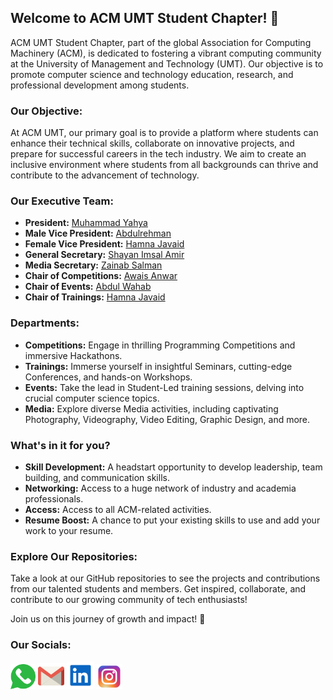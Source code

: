 ## Welcome to ACM UMT Student Chapter! 🚀

ACM UMT Student Chapter, part of the global Association for Computing Machinery (ACM), is dedicated to fostering a vibrant computing community at the University of Management and Technology (UMT). Our objective is to promote computer science and technology education, research, and professional development among students.

### Our Objective:
At ACM UMT, our primary goal is to provide a platform where students can enhance their technical skills, collaborate on innovative projects, and prepare for successful careers in the tech industry. We aim to create an inclusive environment where students from all backgrounds can thrive and contribute to the advancement of technology.

### Our Executive Team:
- **President:** [Muhammad Yahya](https://www.linkedin.com/in/muhammad-yahya10/)
- **Male Vice President:** [Abdulrehman](https://www.linkedin.com/in/abdul-rehman-b26623192/)
- **Female Vice President:** [Hamna Javaid](https://www.linkedin.com/in/hamnamalik107/)
- **General Secretary:** [Shayan Imsal Amir](https://www.linkedin.com/in/shayan-imsal-amir-6909382b9/)
- **Media Secretary:** [Zainab Salman](https://www.linkedin.com/in/zainabsalman612/)
- **Chair of Competitions:** [Awais Anwar](https://www.linkedin.com/in/awais-anwar-906a78235/)
- **Chair of Events:** [Abdul Wahab](https://www.linkedin.com/in/abdulwahab391/)
- **Chair of Trainings:** [Hamna Javaid](https://www.linkedin.com/in/hamnamalik107/)

### Departments:
- **Competitions:** Engage in thrilling Programming Competitions and immersive Hackathons.
- **Trainings:** Immerse yourself in insightful Seminars, cutting-edge Conferences, and hands-on Workshops.
- **Events:** Take the lead in Student-Led training sessions, delving into crucial computer science topics.
- **Media:** Explore diverse Media activities, including captivating Photography, Videography, Video Editing, Graphic Design, and more.

### What's in it for you?
- **Skill Development:** A headstart opportunity to develop leadership, team building, and communication skills.
- **Networking:** Access to a huge network of industry and academia professionals.
- **Access:** Access to all ACM-related activities.
- **Resume Boost:** A chance to put your existing skills to use and add your work to your resume.

### Explore Our Repositories:
Take a look at our GitHub repositories to see the projects and contributions from our talented students and members. Get inspired, collaborate, and contribute to our growing community of tech enthusiasts!

Join us on this journey of growth and impact! 🌟

### Our Socials:
<p align="left">
<a href="https://chat.whatsapp.com/Fkco8143F281Jcn9szCwwN" target="_blank" rel="noreferrer"><img src="whatsapp.svg" width="40" height="40" /></a>
<a href="mailto:acm.club@umt.edu.pk" target="_blank" rel="noreferrer"><img src="gmail.svg" width="42" height="42" /></a>
<a href="https://www.linkedin.com/company/umt-acm-student-chapter/" target="_blank" rel="noreferrer"><img src="linkedin.svg" width="44" height="44" /></a>  
<a href="https://www.instagram.com/umt.acm/" target="_blank" rel="noreferrer"><img src="instagram.svg" width="40" height="40" /></a>
</p>
